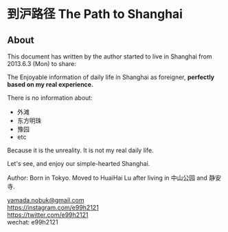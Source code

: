 
到沪路径 The Path to Shanghai
=======



## About





This document has written by the author started to live in Shanghai from 2013.6.3 (Mon) to share:

The Enjoyable information of daily life in Shanghai as foreigner, **perfectly based on my real experience.**

There is no information about:

- 外滩
- 东方明珠
- 豫园
- etc

Because it is the unreality. It is not my real daily life.

Let's see, and enjoy our simple-hearted Shanghai.


Author: Born in Tokyo.
Moved to HuaiHai Lu after living in 中山公园 and 静安寺.


[yamada.nobuk@gmail.com](mailto:yamada.nobuk@gmail.com) <br>
https://instagram.com/e99h2121 <br>
https://twitter.com/e99h2121 <br>
wechat: e99h2121


